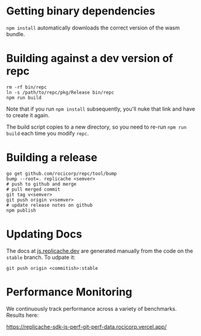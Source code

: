 # Getting binary dependencies

`npm install` automatically downloads the correct version of the wasm bundle.

# Building against a dev version of repc

```
rm -rf bin/repc
ln -s /path/to/repc/pkg/Release bin/repc
npm run build
```

Note that if you run `npm install` subsequently, you'll nuke that link and have to create it again.

The build script copies to a new directory, so you need to re-run `npm run build` each time you modify `repc`.

# Building a release

```
go get github.com/rocicorp/repc/tool/bump
bump --root=. replicache <semver>
# push to github and merge
# pull merged commit
git tag v<semver>
git push origin v<semver>
# update release notes on github
npm publish
```

# Updating Docs

The docs at [js.replicache.dev](https://js.replicache.dev) are generated manually from the code on the `stable` branch. To udpate it:

```
git push origin <commitish>:stable
```

# Performance Monitoring

We continuously track performance across a variety of benchmarks. Results here:

https://replicache-sdk-js-perf-git-perf-data.rocicorp.vercel.app/
